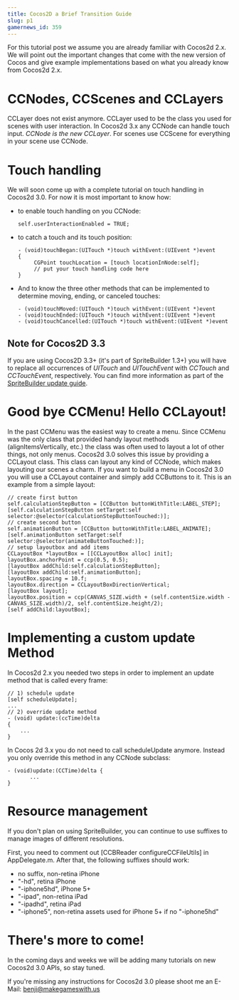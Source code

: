 ```yaml
---            
title: Cocos2D a Brief Transition Guide
slug: p1
gamernews_id: 359
---
```


For this tutorial post we assume you are already familiar with Cocos2d 2.x. We will point out the important changes that come with the new version of Cocos and give example implementations based on what you already know from Cocos2d 2.x.

#   CCNodes, CCScenes and CCLayers

CCLayer does not exist anymore. CCLayer used to be the class you used for scenes with user interaction. In Cocos2d 3.x any CCNode can handle touch input. *CCNode is the new CCLayer*. For scenes use CCScene for everything in your scene use CCNode.

#   Touch handling

We will soon come up with a complete tutorial on touch handling in Cocos2d 3.0. For now it is most important to know how:

*   to enable touch handling on you CCNode:

    	self.userInteractionEnabled = TRUE;

*   to catch a touch and its touch position:

	    - (void)touchBegan:(UITouch *)touch withEvent:(UIEvent *)event
	    {
	         CGPoint touchLocation = [touch locationInNode:self]; 
	         // put your touch handling code here
	    }

*   And to know the three other methods that can be implemented to determine moving, ending, or canceled touches:

	    - (void)touchMoved:(UITouch *)touch withEvent:(UIEvent *)event
	    - (void)touchEnded:(UITouch *)touch withEvent:(UIEvent *)event
	    - (void)touchCancelled:(UITouch *)touch withEvent:(UIEvent *)event

## Note for Cocos2D 3.3

If you are using Cocos2D 3.3+ (it's part of SpriteBuilder 1.3+) you will have to replace all occurrences of *UITouch* and *UITouchEvent* with *CCTouch* and *CCTouchEvent*, respectively. You can find more information as part of the [SpriteBuilder update guide](http://www.spritebuilder.com/update).

# Good bye CCMenu! Hello CCLayout!

In the past CCMenu was the easiest way to create a menu. Since CCMenu was the only class that provided handy layout methods (alignItemsVertically, etc.) the class was often used to layout a lot of other things, not only menus. Cocos2d 3.0 solves this issue by providing a CCLayout class. This class can layout any kind of CCNode, which makes layouting our scenes a charm. If you want to build a menu in Cocos2d 3.0 you will use a CCLayout container and simply add CCButtons to it. This is an example from a simple layout:

    // create first button
    self.calculationStepButton = [CCButton buttonWithTitle:LABEL_STEP];
    [self.calculationStepButton setTarget:self selector:@selector(calculationStepButtonTouched:)];
    // create second button
    self.animationButton = [CCButton buttonWithTitle:LABEL_ANIMATE];
    [self.animationButton setTarget:self selector:@selector(animateButtonTouched:)];
    // setup layoutbox and add items
    CCLayoutBox *layoutBox = [[CCLayoutBox alloc] init];
    layoutBox.anchorPoint = ccp(0.5, 0.5);
    [layoutBox addChild:self.calculationStepButton];
    [layoutBox addChild:self.animationButton];
    layoutBox.spacing = 10.f;
    layoutBox.direction = CCLayoutBoxDirectionVertical;
    [layoutBox layout];
    layoutBox.position = ccp(CANVAS_SIZE.width + (self.contentSize.width - CANVAS_SIZE.width)/2, self.contentSize.height/2);
    [self addChild:layoutBox];

# Implementing a custom update Method

In Cocos2d 2.x you needed two steps in order to implement an update method that is called every frame:

    // 1) schedule update 
    [self scheduleUpdate]; 
    ... 
    // 2) override update method
    - (void) update:(ccTime)delta 
    {
        ... 
    }

In Cocos 2d 3.x you do not need to call scheduleUpdate anymore. Instead you only override this method in any CCNode subclass:

    - (void)update:(CCTime)delta {
           ...
    }

# Resource management

If you don't plan on using SpriteBuilder, you can continue to use suffixes to manage images of different resolutions.

First, you need to comment out [CCBReader configureCCFileUtils] in AppDelegate.m. After that, the following suffixes should work:

 - no suffix, non-retina iPhone
 - "-hd", retina iPhone
 - "-iphone5hd", iPhone 5+
 - "-ipad", non-retina iPad
 - "-ipadhd", retina iPad
 - "-iphone5", non-retina assets used for iPhone 5+ if no "-iphone5hd"

# There's more to come!

In the coming days and weeks we will be adding many tutorials on new Cocos2d 3.0 APIs, so stay tuned.

If you're missing any instructions for Cocos2d 3.0 please shoot me an E-Mail: benji@makegameswith.us
